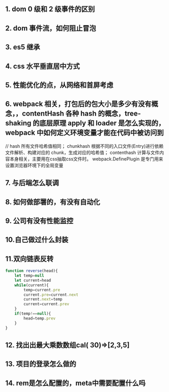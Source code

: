 ## 1. dom 0 级和 2 级事件的区别

## 2. dom 事件流，如何阻止冒泡

## 3. es5 继承

## 4. css 水平垂直居中方式

## 5. 性能优化的点，从网络和首屏考虑

## 6. webpack 相关，打包后的包大小是多少有没有概念，，contentHash 各种 hash 的概念，tree-shaking 的底层原理 apply 和 loader 是怎么实现的，webpack 中如何定义环境变量才能在代码中被访问到
// hash 所有文件哈希值相同； chunkhash 根据不同的入口文件(Entry)进行依赖文件解析、构建对应的 chunk，生成对应的哈希值； contenthash 计算与文件内容本身相关，主要用在css抽取css文件时。
webpack.DefinePlugin 是专门用来设置浏览器环境下的全局变量


## 7. 与后端怎么联调

## 8. 如何做部署的，有没有自动化

## 9. 公司有没有性能监控

## 10.自己做过什么封装

## 11.双向链表反转

```js
function reverse(head){
    let temp=null
    let current=head
    while(current){
        temp=current.pre
        current.pre=current.next
        current.next=temp
        current=current.prev
    }
    if(temp!==null){
        head=temp.prev
    }
}
```
## 12. 找出出最大乘数数组cal( 30)=>[2,3,5]
## 13. 项目的登录怎么做的
## 14. rem是怎么配置的，meta中需要配置什么吗

```
